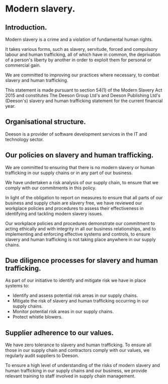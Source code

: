 
# Modern slavery.

## Introduction.

Modern slavery is a crime and a violation of fundamental human rights. 

It takes various forms, such as slavery, servitude, forced and compulsory labour and human trafficking, all of which have in common, the deprivation of a person's liberty by another in order to exploit them for personal or commercial gain.

We are committed to improving our practices where necessary, to combat slavery and human trafficking.

This statement is made pursuant to section 54(1) of the Modern Slavery Act 2015 and constitutes The Deeson Group Ltd's and Deeson Publishing Ltd's (Deeson's) slavery and human trafficking statement for the current financial year.
 
## Organisational structure.

Deeson is a provider of software development services in the IT and technology sector.
 
## Our policies on slavery and human trafficking.

We are committed to ensuring that there is no modern slavery or human trafficking in our supply chains or in any part of our business.

We have undertaken a risk analysis of our supply chain, to ensure that we comply with our commitments in this policy.

In light of the obligation to report on measures to ensure that all parts of our business and supply chain are slavery free, we have reviewed our workplace policies and procedures to assess their effectiveness in identifying and tackling modern slavery issues.

Our workplace policies and procedures demonstrate our commitment to acting ethically and with integrity in all our business relationships, and to implementing and enforcing effective systems and controls, to ensure slavery and human trafficking is not taking place anywhere in our supply chains.

## Due diligence processes for slavery and human trafficking.

As part of our initiative to identify and mitigate risk 
we have in place systems to:

- Identify and assess potential risk areas in our supply chains.
- Mitigate the risk of slavery and human trafficking occurring in our supply chains.
- Monitor potential risk areas in our supply chains.
- Protect whistle blowers.

## Supplier adherence to our values.

We have zero tolerance to slavery and human trafficking. To ensure all those in our supply chain and contractors comply with our values, we regularly audit suppliers to Deeson. 

To ensure a high level of understanding of the risks of modern slavery and human trafficking in our supply chains and our business, we provide relevant training to staff involved in supply chain management. 
 
 
 
 
 
 
 
